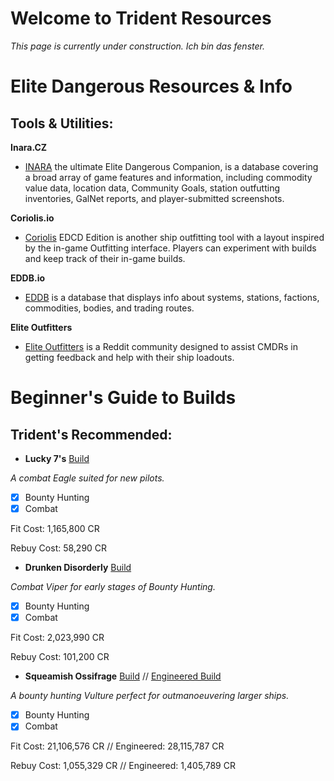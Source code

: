 # Welcome to Trident Resources
_This page is currently under construction. Ich bin das fenster._

# Elite Dangerous Resources & Info

## Tools & Utilities:

**Inara.CZ**
- [INARA](https://inara.cz/) the ultimate Elite Dangerous Companion, is a database covering a broad array of game features and information, 
including commodity value data, location data, Community Goals, station outfutting inventories, GalNet reports, and player-submitted screenshots.


**Coriolis.io**
- [Coriolis](https://coriolis.io/) EDCD Edition is another ship outfitting tool with a layout inspired by the in-game Outfitting interface. 
Players can experiment with builds and keep track of their in-game builds.


**EDDB.io**
- [EDDB](https://eddb.io/) is a database that displays info about systems, stations, factions, commodities, bodies, and trading routes.


**Elite Outfitters**
- [Elite Outfitters](https://www.reddit.com/r/eliteoutfitters/) is a Reddit community designed to assist CMDRs in getting feedback and help with their ship loadouts.

# Beginner's Guide to Builds

## Trident's Recommended:

- **Lucky 7's**
[Build](https://coriolis.io/outfit/eagle?code=A2p0t5F8l3d5s8f11818240nB427272j69.AwRj4jSA.Aw0JmBGaNYg%3D..EweloBjEoUwQwOYBtYgDIFcDGBrAngAQDsA5AM4gCMEtQA%3D%3D)

_A combat Eagle suited for new pilots._

- [x] Bounty Hunting
- [x] Combat

Fit Cost: 1,165,800 CR

Rebuy Cost: 58,290 CR

- **Drunken Disorderly**
[Build](https://coriolis.io/outfit/viper?code=A2p5t5F8l8dasdf227270p0p0n0029B4292725.Iw19kA%3D%3D.Aw19kA%3D%3D..EweloBhAWEoUwIYHMA28QgIwV0A%3D)

_Combat Viper for early stages of Bounty Hunting._

- [x] Bounty Hunting
- [x] Combat

Fit Cost: 2,023,990 CR

Rebuy Cost: 101,200 CR

- **Squeamish Ossifrage**
[Build](https://coriolis.io/outfit/vulture?code=A2patfFalddksif31d7l0m070007B22d2b27m12j.AwRj4z2I.CwBhEYwZhAmXhSTMJhA%3D..EweloBhAOEoUwIYHMA28QgIwV3fEQA%3D%3D&bn=Squeamish%20Ossifrage) // [Engineered Build](https://coriolis.io/outfit/vulture?code=A2patfFalddksif32b2b0m040004B25i5d27m12j.AwRj4z2I.CwBhEYwZhAmXhSTMJhA%3D.H4sIAAAAAAAAA42SP0sDQRDFJ/8T78zlYhKDBIzmNGAhWgYEbQQtrGws8wFSWChapNBGxEpErCz8CBYWFiksbAVLCxGxShHFIkiQuM83QrawyhWPd/d%2BOzO7e2ISIvITo/TPKE4rLDJ64Ir4W3TZW0ck6IZEEDLLlmxSkvcpEW/pCyhceczDpmDzHYoXfAO5DiWvefE6KlLZHicZMROW3BuQf51yzTzJZyaImkWFoprXP5nfvAGImZpdekhJuQYYOfdFptRNq5tRN6sOcVMf4N5%2Bh0XuXoF5nRlJs2krnVBidW4n3vgAiivvQOW0TSg1DOSYVQtdaiedP7uwy53oEU0%2BpTmJa1yFIhQ5HmOeqYqU2nzH6DDr02bDQg1KuNgH4nqmTo1F/BdKXsmgxQuFZ9YH7fpHlNAjvyZ6PaCq1ctrXQ6eGQbyzZxtfKE/yANtulxiT3VZvdtAHSD/nl%2B%2BktAgXAIAAA%3D%3D.EweloBhAOEoUwIYHMA28QgIwV3fEQA%3D%3D&bn=Squeamish%20Ossifrage%20Mk%20II)

_A bounty hunting Vulture perfect for outmanoeuvering larger ships._

- [x] Bounty Hunting
- [x] Combat

Fit Cost: 21,106,576 CR // Engineered: 28,115,787 CR

Rebuy Cost: 1,055,329 CR // Engineered: 1,405,789 CR
